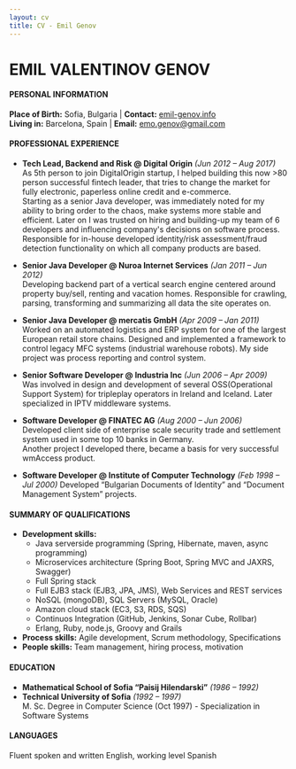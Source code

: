 ```yaml
---
layout: cv
title: CV - Emil Genov
---
```

# EMIL VALENTINOV GENOV

#### PERSONAL INFORMATION
**Place of Birth:** Sofia, Bulgaria | **Contact:** [emil-genov.info](http://emil-genov.info)  
**Living in:** Barcelona, Spain | **Email:** emo.genov@gmail.com

#### PROFESSIONAL EXPERIENCE
* **Tech Lead, Backend and Risk @ Digital Origin** *(Jun 2012 – Aug 2017)*  
  As 5th person to join DigitalOrigin start­up, I helped building this now >80 person successful fintech leader, that tries to change the market for fully electronic, paperless on­line credit and e­-commerce.  
  Starting as a senior Java developer, was immediately noted for my ability to bring order to the chaos, make systems more stable and efficient. Later on I was trusted on hiring and building­-up my team of 6 developers and influencing company's decisions on software process.   
  Responsible for in­-house developed identity/risk assessment/fraud detection functionality on which all company products are based.

* **Senior Java Developer @ Nuroa Internet Services** *(Jan 2011 – Jun 2012)*  
  Developing backend part of a vertical search engine centered around property buy/sell, renting and vacation homes. Responsible for crawling, parsing, transforming and summarizing all data the site operates on.  

* **Senior Java Developer @ mercatis GmbH** *(Apr 2009 – Jan 2011)*  
  Worked on an automated logistics and ERP system for one of the largest European retail store chains. Designed and implemented a framework to control legacy MFC systems (industrial warehouse robots). My side project was process reporting and control system.

* **Senior Software Developer @ Industria Inc** *(Jun 2006 – Apr 2009)*  
  Was involved in design and development of several OSS(Operational Support System) for triple­play operators in Ireland and Iceland. Later specialized in IPTV middle­ware systems.

* **Software Developer @ FINATEC AG** *(Aug 2000 – Jun 2006)*  
  Developed client side of enterprise scale security trade and settlement system used in some top 10 banks in Germany.  
  Another project I developed there, became a basis for very successful wmAccess product.

* **Software Developer @ Institute of Computer Technology** *(Feb 1998 – Jul 2000)*
  Developed “Bulgarian Documents of Identity” and “Document Management System” projects.

#### SUMMARY OF QUALIFICATIONS
* **Development skills:**  
  * Java server­side programming (Spring, Hibernate, maven, async programming)  
  * Micro­services architecture (Spring Boot, Spring MVC and JAX­RS, Swagger)  
  * Full Spring stack  
  * Full EJB3 stack (EJB3, JPA, JMS), Web Services and REST services  
  * NoSQL (mongoDB), SQL Servers (MySQL, Oracle)  
  * Amazon cloud stack (EC3, S3, RDS, SQS)  
  * Continuos Integration (GitHub, Jenkins, Sonar Cube, Rollbar)  
  * Erlang, Ruby, node.js, Groovy and Grails  
* **Process skills:** Agile development, Scrum methodology, Specifications
* **People skills:** Team management, hiring process, motivation

#### EDUCATION
* **Mathematical School of Sofia “Paisij Hilendarski”** *(1986 – 1992)*
* **Technical University of Sofia** *(1992 – 1997)*  
  M. Sc. Degree in Computer Science (Oct 1997) - Specialization in Software Systems

#### LANGUAGES
Fluent spoken and written English, working level Spanish
